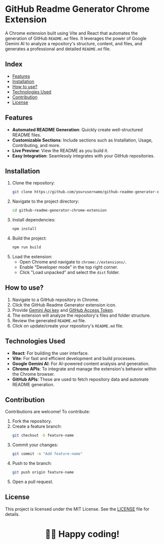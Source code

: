 
# GitHub Readme Generator Chrome Extension

A Chrome extension built using Vite and React that automates the generation of GitHub `README.md` files. It leverages the power of Google Gemini AI to analyze a repository's structure, content, and files, and generates a professional and detailed `README.md` file.

## Index

- [Features](#features)
- [Installation](#installation)
- [How to use?](#how-to-use)
- [Technologies Used](#technologies-used)
- [Contribution](#contribution)
- [License](#license)

## Features

- **Automated README Generation**: Quickly create well-structured README files.
- **Customizable Sections**: Include sections such as Installation, Usage, Contributing, and more.
- **Live Preview**: View the README as you build it.
- **Easy Integration**: Seamlessly integrates with your GitHub repositories.

## Installation

1. Clone the repository:
   ```bash
   git clone https://github.com/yourusername/github-readme-generator-chrome-extension.git
   ```
2. Navigate to the project directory:
   ```bash
   cd github-readme-generator-chrome-extension
   ```
3. Install dependencies:
   ```bash
   npm install
   ```
4. Build the project:
   ```bash
   npm run build
   ```
5. Load the extension:
   - Open Chrome and navigate to `chrome://extensions/`.
   - Enable "Developer mode" in the top right corner.
   - Click "Load unpacked" and select the `dist` folder.

## How to use?

1. Navigate to a GitHub repository in Chrome.
2. Click the GitHub Readme Generator extension icon.
3. Provide [Gemini Api key](https://ai.google.dev/gemini-api/docs/api-key) and [GitHub Access Token](https://docs.github.com/en/authentication/keeping-your-account-and-data-secure/creating-a-personal-access-token).
4. The extension will analyze the repository's files and folder structure.
5. Review the generated `README.md` file.
6. Click on update/create your repository's `README.md` file.

## Technologies Used

- **React**: For building the user interface.
- **Vite**: For fast and efficient development and build processes.
- **Google Gemini AI**: For AI-powered content analysis and generation.
- **Chrome APIs**: To integrate and manage the extension's behavior within the Chrome browser.
- **GitHub APIs**: These are used to fetch repository data and automate README generation.

## Contribution

Contributions are welcome! To contribute:

1. Fork the repository.
2. Create a feature branch:
   ```bash
   git checkout -b feature-name
   ```
3. Commit your changes:
   ```bash
   git commit -m "Add feature-name"
   ```
4. Push to the branch:
   ```bash
   git push origin feature-name
   ```
5. Open a pull request.

## License

This project is licensed under the MIT License. See the [LICENSE](LICENSE) file for details.

<div align="center">
<h1>🧑‍💻 Happy coding!</h1>
</div>

